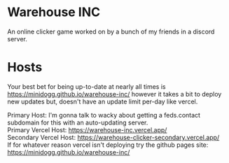 # Warehouse INC
An online clicker game worked on by a bunch of my friends in a discord server.

# Hosts
Your best bet for being up-to-date at nearly all times is https://minidogg.github.io/warehouse-inc/ however it takes a bit to deploy new updates but, doesn't have an update limit per-day like vercel.

Primary Host: I'm gonna talk to wacky about getting a feds.contact subdomain for this with an auto-updating server.  
Primary Vercel Host: https://warehouse-inc.vercel.app/  
Secondary Vercel Host: https://warehouse-clicker-secondary.vercel.app/  
If for whatever reason vercel isn't deploying try the github pages site: https://minidogg.github.io/warehouse-inc/  

